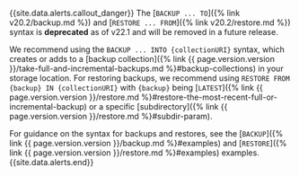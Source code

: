 {{site.data.alerts.callout_danger}}
The [`BACKUP ... TO`]({% link v20.2/backup.md %}) and [`RESTORE ... FROM`]({% link v20.2/restore.md %}) syntax is **deprecated** as of v22.1 and will be removed in a future release.

We recommend using the `BACKUP ... INTO {collectionURI}` syntax, which creates or adds to a [backup collection]({% link {{ page.version.version }}/take-full-and-incremental-backups.md %}#backup-collections) in your storage location. For restoring backups, we recommend using `RESTORE FROM {backup} IN {collectionURI}` with `{backup}` being [`LATEST`]({% link {{ page.version.version }}/restore.md %}#restore-the-most-recent-full-or-incremental-backup) or a specific [subdirectory]({% link {{ page.version.version }}/restore.md %}#subdir-param).

For guidance on the syntax for backups and restores, see the [`BACKUP`]({% link {{ page.version.version }}/backup.md %}#examples) and [`RESTORE`]({% link {{ page.version.version }}/restore.md %}#examples) examples.
{{site.data.alerts.end}}
